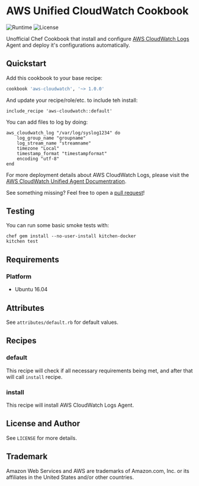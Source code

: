 # AWS Unified CloudWatch Cookbook
![Runtime][runtime-badge]
![License][license-badge]

Unofficial Chef Cookbook that install and configure [AWS CloudWatch Logs][aws-cloudwatch-url]
Agent and deploy it's configurations automatically.

## Quickstart

Add this cookbook to your base recipe:

```ruby
cookbook 'aws-cloudwatch', '~> 1.0.0'
```

And update your recipe/role/etc. to include teh install:

    include_recipe 'aws-cloudwatch::default'

You can add files to log by doing:

    aws_cloudwatch_log "/var/log/syslog1234" do
        log_group_name "groupname"
        log_stream_name "streamname"
        timezone "Local"
        timestamp_format "timestampformat"
        encoding "utf-8"
    end

For more deployment details about AWS CloudWatch Logs, please visit the [AWS CloudWatch Unified Agent Documentration][aws-cloudwatch-url].

See something missing? Feel free to open a [pull request](https://github.com/ejhayes/aws-codedeploy-agent/pulls)!

## Testing
You can run some basic smoke tests with:

    chef gem install --no-user-install kitchen-docker
    kitchen test

## Requirements

### Platform

* Ubuntu 16.04

## Attributes

See `attributes/default.rb` for default values.

## Recipes

### default

This recipe will check if all necessary requirements being met, and after
that will call `install` recipe.

### install

This recipe will install AWS CloudWatch Logs Agent.

## License and Author

See `LICENSE` for more details.

## Trademark

Amazon Web Services and AWS are trademarks of Amazon.com, Inc. or
its affiliates in the United States and/or other countries.

   [aws-cloudwatch-url]: https://aws.amazon.com/cloudwatch/
   [license-badge]: https://img.shields.io/badge/license-mit-757575.svg?style=flat-square
   [runtime-badge]: https://img.shields.io/badge/runtime-ruby-orange.svg?style=flat-square
